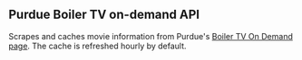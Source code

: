 ## Purdue Boiler TV on-demand API ##

Scrapes and caches movie information from Purdue's [Boiler TV On Demand page](https://boilertvondemand-housing-purdue-edu.swankmp.net/#/browse).
The cache is refreshed hourly by default.

